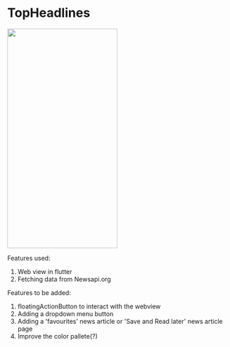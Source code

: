 # TopHeadlines


<img src="/TopHeadlines.gif" width="250" height="500"/>

<p>Features used: 
  <ol>
    <li> Web view in flutter</li>
    <li>Fetching data from Newsapi.org</li>
 </ol> </p>
 
 <p>Features to be added: 
  <ol>
    <li>floatingActionButton to interact with the webview</li>
    <li>Adding a dropdown menu button</li>
    <li>Adding a 'favourites' news article or 'Save and Read later' news article page</li>
    <li>Improve the color pallete(?)</li>
  </ol></p>
